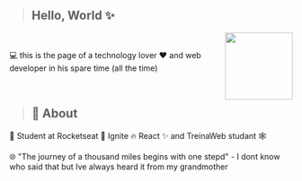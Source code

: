 > <h2>Hello, World ✨</h2>

<img align="right" width='120px' heigth='120px' src='https://upload.wikimedia.org/wikipedia/commons/thumb/4/4c/Typescript_logo_2020.svg/512px-Typescript_logo_2020.svg.png'>

<br>

<p>💻 this is the page of a technology lover ❤️ and web developer in his spare time (all the time)  </p>


<br>

> <h2>🚀 About </h2>

<p>🎒 Student at Rocketseat 🚀 Ignite 🔥 React ✨ and TreinaWeb studant 🕸️</p>


<p>🌐 "The journey of a thousand miles begins with one stepd" - I dont know who said that but Ive always heard it from my grandmother</p>








